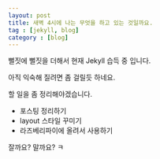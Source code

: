 ```yaml
---
layout: post
title: 새벽 4시에 나는 무엇을 하고 있는 것일까요.
tag : [jekyll, blog]
category : [blog]
---
```


뻘짓에 뻘짓을 더해서 현재 Jekyll 습득 중 입니다.

아직 익숙해 질려면 좀 걸릴듯 하네요.

할 일을 좀 정리해야겠습니다.

* 포스팅 정리하기
* layout 스타일 꾸미기
* 라즈베리파이에 올려서 사용하기

잘까요? 말까요? ㅋ